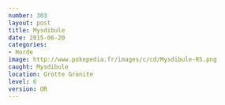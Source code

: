 ```yaml
---
number: 303
layout: post
title: Mysdibule
date: 2015-06-20
categories:
- Horde
image: http://www.pokepedia.fr/images/c/cd/Mysdibule-RS.png
caught: Mysdibule
location: Grotte Granite
level: 6
version: OR
---
```

